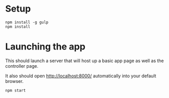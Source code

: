 # Setup

    npm install -g gulp
    npm install

# Launching the app
This should launch a server that will host up a basic app page as well as the controller page.

It also should open [http://localhost:8000/](http://localhost:8000/) automatically into your default browser.

    npm start

